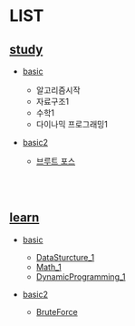 # LIST

## [study](https://github.com/95kim1/study_learn/tree/main/ps/study)

- [basic](https://github.com/95kim1/study_learn/tree/main/ps/study/basic)
  + 알고리즘시작
  + 자료구조1
  + 수학1
  + 다이나믹 프로그래밍1

- [basic2](https://github.com/95kim1/study_learn/tree/main/ps/study/basic2)
  + [브루트 포스](https://github.com/95kim1/study_learn/tree/main/ps/study/basic2/BruteForce)


<br>
<br>

## [learn](https://github.com/95kim1/study_learn/tree/main/ps/learn)

- [basic](https://github.com/95kim1/study_learn/tree/main/ps/learn/basic)
  + [DataSturcture_1](https://github.com/95kim1/study_learn/tree/main/ps/learn/basic/DataSturcture_1)
  + [Math_1](https://github.com/95kim1/study_learn/tree/main/ps/learn/basic/Math_1)
  + [DynamicProgramming_1](https://github.com/95kim1/study_learn/tree/main/ps/learn/basic/DynamicProgramming_1)


- [basic2](https://github.com/95kim1/study_learn/tree/main/ps/learn/basic2)
  + [BruteForce](https://github.com/95kim1/study_learn/tree/main/ps/learn/basic2/BruteForce)
